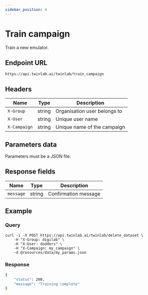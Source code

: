 ```yaml
---
sidebar_position: 4
---
```


# Train campaign

Train a new emulator.

## Endpoint URL

`https://api.twinlab.ai/twinlab/train_campaign`

## Headers

| Name         | Type   | Description                  |
| ------------ | ------ | ---------------------------- |
| `X-Group`    | string | Organisation user belongs to |
| `X-User`     | string | Unique user name             |
| `X-Campaign` | string | Unique name of the campaign  |

## Parameters data

Parameters must be a JSON file.

## Response fields

| Name      | Type   | Description          |
| --------- | ------ | -------------------- |
| `message` | string | Confirmation message |

## Example

### Query

```shell
curl -i -X POST https://api.twinlab.ai/twinlab/delete_dataset \
    -H "X-Group: digilab" \
    -H "X-User: dodders" \
    -H "X-Campaign: my_campaign" \
    -d @resources/data/my_params.json
```

### Response

```bash
{
    "status": 200,
    "message": "Training complete"
}
```
